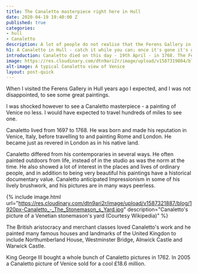 ```yaml
---
title: The Canaletto masterpiece right here in Hull
date: 2020-04-19 19:40:00 Z
published: true
categories:
- hull
- Canaletto
description: A lot of people do not realise that the Ferens Gallery in Hull has a fabulous masterpiece by the Italian master Canaletto
h1: A Canaletto in Hull - catch it while you can; once it's gone it's gone
introduction: Canaletto died on this day - 19th April - in 1768. The Ferens Gallery has one of his masterpieces.
image: https://res.cloudinary.com/dtn9ari2r/image/upload/v1587319804/blog/EVzyYCQU8AoFLsz.jpg
alt-image: A typical Canaletto view of Venice
layout: post-quick
---
```

When I visited the Ferens Gallery in Hull years ago I expected, and I was not disappointed, to see some great paintings. 

I was shocked however to see a Canaletto masterpiece - a painting of Venice no less. I would have expected to travel hundreds of miles to see one.

Canaletto lived from 1697 to 1768. He was born and made his reputation in Venice, Italy, before travelling to and painting Rome and London. He became just as revered in London as in his native land. 

Canaletto differed from his contemporaries in several ways. He often painted outdoors from life, instead of in the studio as was the norm at the time. He also showed a lot of interest in the places and lives of ordinary people, and in addition to being very beautiful his paintings have a historical documentary value. Canaletto anticipated Impressionism in some of his lively brushwork, and his pictures are in many ways peerless.

{% include image.html url="https://res.cloudinary.com/dtn9ari2r/image/upload/v1587321887/blog/1920px-Canaletto_-_The_Stonemason_s_Yard.jpg" description="Canaletto's picture of a Venetian stonemason's yard (Courtesy Wikipedia)" %}

The British aristocracy and merchant classes loved Canaletto's work and he painted many famous houses and landmarks of the United Kingdon to include Northumberland House, Westminster Bridge, Alnwick Castle and Warwick Castle.

King George III bought a whole bunch of Canaletto pictures in 1762. In 2005 a Canaletto picture of Venice sold for a cool £18.6 million.
